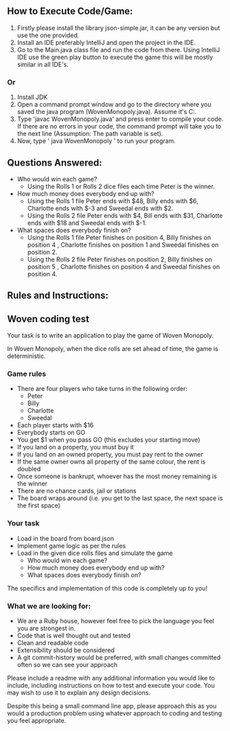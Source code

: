 ## How to Execute Code/Game:

1. Firstly please install the library json-simple.jar, it can be any version but use the one provided.
2. Install an IDE preferably IntelliJ and open the project in the IDE.
3. Go to the Main.java class file and run the code from there. Using IntelliJ IDE use the green play button to execute
   the game this will be mostly similar in all IDE's.

### Or

1. Install JDK
2. Open a command prompt window and go to the directory where you saved the java program (WovenMonopoly.java). Assume
   it's C:\.
3. Type 'javac WovenMonopoly.java' and press enter to compile your code. If there are no errors in your code, the
   command prompt will take you to the next line (Assumption: The path variable is set).
4. Now, type ' java WovenMonopoly ' to run your program.

## Questions Answered:

* Who would win each game?
    - Using the Rolls 1 or Rolls 2 dice files each time Peter is the winner.
* How much money does everybody end up with?
    - Using the Rolls 1 file Peter ends with $48, Billy ends with $6, Charlotte ends with $-3 and Sweedal ends with $2.
    - Using the Rolls 2 file Peter ends with $4, Bill ends with $31, Charlotte ends with $18 and Sweedal ends with $-1.
* What spaces does everybody finish on?
    - Using the Rolls 1 file Peter finishes on position 4, Billy finishes on position 4 , Charlotte finishes on position
      1 and Sweedal finishes on position 2.
    - Using the Rolls 2 file Peter finishes on position 2, Billy finishes on position 5 , Charlotte finishes on position
      4 and Sweedal finishes on position 4.

## Rules and Instructions:

## Woven coding test

Your task is to write an application to play the game of Woven Monopoly.

In Woven Monopoly, when the dice rolls are set ahead of time, the game is deterministic.

### Game rules

* There are four players who take turns in the following order:
    * Peter
    * Billy
    * Charlotte
    * Sweedal
* Each player starts with $16
* Everybody starts on GO
* You get $1 when you pass GO (this excludes your starting move)
* If you land on a property, you must buy it
* If you land on an owned property, you must pay rent to the owner
* If the same owner owns all property of the same colour, the rent is doubled
* Once someone is bankrupt, whoever has the most money remaining is the winner
* There are no chance cards, jail or stations
* The board wraps around (i.e. you get to the last space, the next space is the first space)

### Your task

* Load in the board from board.json
* Implement game logic as per the rules
* Load in the given dice rolls files and simulate the game
    * Who would win each game?
    * How much money does everybody end up with?
    * What spaces does everybody finish on?

The specifics and implementation of this code is completely up to you!

### What we are looking for:

* We are a Ruby house, however feel free to pick the language you feel you are strongest in.
* Code that is well thought out and tested
* Clean and readable code
* Extensibility should be considered
* A git commit-history would be preferred, with small changes committed often so we can see your approach

Please include a readme with any additional information you would like to include, including instructions on how to test
and execute your code. You may wish to use it to explain any design decisions.

Despite this being a small command line app, please approach this as you would a production problem using whatever
approach to coding and testing you feel appropriate.
